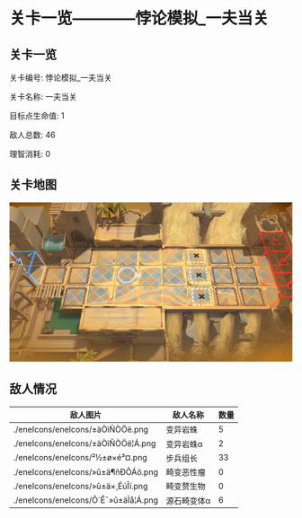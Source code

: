 # 关卡一览————悖论模拟_一夫当关


## 关卡一览

关卡编号: 悖论模拟_一夫当关

关卡名称: 一夫当关

目标点生命值: 1

敌人总数: 46

理智消耗: 0


## 关卡地图
![悖论模拟_一夫当关](./oprMap/悖论模拟_一夫当关.png)

## 敌人情况

| 敌人图片 | 敌人名称 | 数量  |
|---------|-----|-----|
| ./eneIcons/eneIcons/±äÒìÑÒÖë.png| 变异岩蛛  |   5  |
| ./eneIcons/eneIcons/±äÒìÑÒÖë¦Á.png| 变异岩蛛α  |   2  |
| ./eneIcons/eneIcons/²½±ø×é³¤.png| 步兵组长  |   33  |
| ./eneIcons/eneIcons/»û±ä¶ñÐÔÁö.png| 畸变恶性瘤  |   0  |
| ./eneIcons/eneIcons/»û±ä×¸ÉúÎï.png| 畸变赘生物  |   0  |
| ./eneIcons/eneIcons/Ô´Ê¯»û±äÌå¦Á.png| 源石畸变体α  |   6  |
